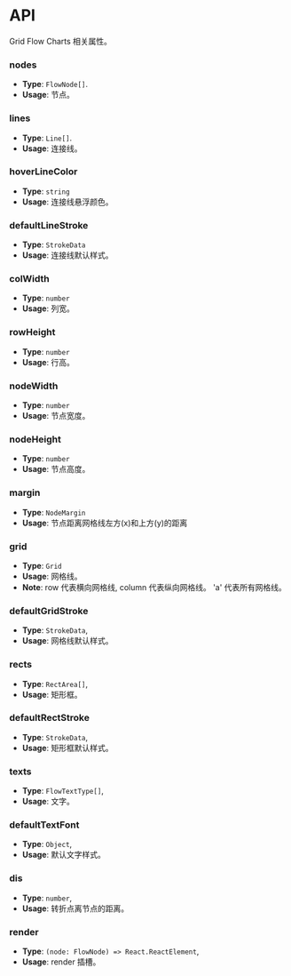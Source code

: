 # API

Grid Flow Charts 相关属性。

### nodes

- **Type**: `FlowNode[]`.
- **Usage**: 节点。

### lines

- **Type**: `Line[]`.
- **Usage**: 连接线。

### hoverLineColor

- **Type**: `string`
- **Usage**: 连接线悬浮颜色。

### defaultLineStroke

- **Type**: `StrokeData`
- **Usage**: 连接线默认样式。

### colWidth

- **Type**: `number`
- **Usage**: 列宽。

### rowHeight

- **Type**: `number`
- **Usage**: 行高。

### nodeWidth

- **Type**: `number`
- **Usage**: 节点宽度。

### nodeHeight

- **Type**: `number`
- **Usage**: 节点高度。

### margin

- **Type**: `NodeMargin`
- **Usage**: 节点距离网格线左方(x)和上方(y)的距离

### grid

- **Type**: `Grid`
- **Usage**: 网格线。
- **Note**: row 代表横向网格线, column 代表纵向网格线。 'a' 代表所有网格线。

### defaultGridStroke

- **Type**: `StrokeData`,
- **Usage**: 网格线默认样式。

### rects

- **Type**: `RectArea[]`,
- **Usage**: 矩形框。

### defaultRectStroke

- **Type**: `StrokeData`,
- **Usage**: 矩形框默认样式。

### texts

- **Type**: `FlowTextType[]`,
- **Usage**: 文字。

### defaultTextFont

- **Type**: `Object`,
- **Usage**: 默认文字样式。

### dis

- **Type**: `number`,
- **Usage**: 转折点离节点的距离。

### render

- **Type**: `(node: FlowNode) => React.ReactElement`,
- **Usage**: render 插槽。
